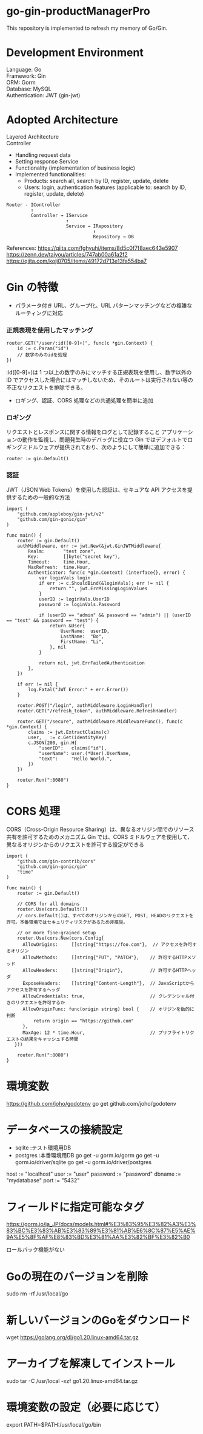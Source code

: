 # go-gin-productManagerPro

This repository is implemented to refresh my memory of Go/Gin.

# Development Environment

Language: Go  
Framework: Gin  
ORM: Gorm  
Database: MySQL  
Authentication: JWT (gin-jwt)

# Adopted Architecture

Layered Architecture  
Controller

- Handling request data
- Setting response
  Service
- Functionality (implementation of business logic)
- Implemented functionalities:
  - Products: search all, search by ID, register, update, delete
  - Users: login, authentication features (applicable to: search by ID, register, update, delete)

```
Router - IController
         ↑
         Controller → IService
                      ↑
                      Service → IRepository
                                ↑
                                Repository → DB
```

References:
https://qiita.com/fghyuhi/items/8d5c0f7f8aec643e5907
https://zenn.dev/taiyou/articles/747ab00a61a2f2
https://qiita.com/koji0705/items/49172d713e13fa554ba7

# Gin の特徴

- パラメータ付き URL、グループ化、URL パターンマッチングなどの複雑なルーティングに対応

### 正規表現を使用したマッチング

```
router.GET("/user/:id([0-9]+)", func(c *gin.Context) {
    id := c.Param("id")
    // 数字のみのidを処理
})
```

:id([0-9]+)は 1 つ以上の数字のみにマッチする正規表現を使用し、数字以外の ID でアクセスした場合にはマッチしないため、そのルートは実行されない等の不正なリクエストを排除できる。

- ロギング、認証、CORS 処理などの共通処理を簡単に追加

### ロギング

リクエストとレスポンスに関する情報をログとして記録すること
アプリケーションの動作を監視し、問題発生時のデバッグに役立つ
Gin ではデフォルトでロギングミドルウェアが提供されており、次のようにして簡単に追加できる：

```
router := gin.Default()
```

### 認証

JWT（JSON Web Tokens）を使用した認証は、セキュアな API アクセスを提供するための一般的な方法

```
import (
    "github.com/appleboy/gin-jwt/v2"
    "github.com/gin-gonic/gin"
)

func main() {
    router := gin.Default()
    authMiddleware, err := jwt.New(&jwt.GinJWTMiddleware{
        Realm:       "test zone",
        Key:         []byte("secret key"),
        Timeout:     time.Hour,
        MaxRefresh:  time.Hour,
        Authenticator: func(c *gin.Context) (interface{}, error) {
            var loginVals login
            if err := c.ShouldBind(&loginVals); err != nil {
                return "", jwt.ErrMissingLoginValues
            }
            userID := loginVals.UserID
            password := loginVals.Password

            if (userID == "admin" && password == "admin") || (userID == "test" && password == "test") {
                return &User{
                    UserName:  userID,
                    LastName:  "Bo",
                    FirstName: "Li",
                }, nil
            }

            return nil, jwt.ErrFailedAuthentication
        },
    })

    if err != nil {
        log.Fatal("JWT Error:" + err.Error())
    }

    router.POST("/login", authMiddleware.LoginHandler)
    router.GET("/refresh_token", authMiddleware.RefreshHandler)

    router.GET("/secure", authMiddleware.MiddlewareFunc(), func(c *gin.Context) {
        claims := jwt.ExtractClaims(c)
        user, _ := c.Get(identityKey)
        c.JSON(200, gin.H{
            "userID":   claims["id"],
            "userName": user.(*User).UserName,
            "text":     "Hello World.",
        })
    })

    router.Run(":8080")
}
```

# CORS 処理

CORS（Cross-Origin Resource Sharing）は、異なるオリジン間でのリソース共有を許可するためのメカニズム
Gin では、CORS ミドルウェアを使用して、異なるオリジンからのリクエストを許可する設定ができる

```
import (
    "github.com/gin-contrib/cors"
    "github.com/gin-gonic/gin"
    "time"
)

func main() {
    router := gin.Default()

    // CORS for all domains
    router.Use(cors.Default())
    // cors.Default()は、すべてのオリジンからのGET, POST, HEADのリクエストを許可。本番環境ではセキュリティリスクがあるため非推奨。

    // or more fine-grained setup
    router.Use(cors.New(cors.Config{
      AllowOrigins:     []string{"https://foo.com"},  // アクセスを許可するオリジン
      AllowMethods:     []string{"PUT", "PATCH"},    // 許可するHTTPメソッド
      AllowHeaders:     []string{"Origin"},          // 許可するHTTPヘッダ
      ExposeHeaders:    []string{"Content-Length"},  // JavaScriptからアクセスを許可するヘッダ
      AllowCredentials: true,                        // クレデンシャル付きのリクエストを許可するか
      AllowOriginFunc: func(origin string) bool {    // オリジンを動的に判断
          return origin == "https://github.com"
      },
      MaxAge: 12 * time.Hour,                        // プリフライトリクエストの結果をキャッシュする時間
   }))

    router.Run(":8080")
}
```

# 環境変数
https://github.com/joho/godotenv
go get github.com/joho/godotenv

# データベースの接続設定
- sqlite   :テスト環境用DB
- postgres :本番環境用DB
go get -u gorm.io/gorm
go get -u gorm.io/driver/sqlite
go get -u gorm.io/driver/postgres

host := "localhost"
user := "user"
password := "password"
dbname := "mydatabase"
port := "5432"

# フィールドに指定可能なタグ
https://gorm.io/ja_JP/docs/models.html#%E3%83%95%E3%82%A3%E3%83%BC%E3%83%AB%E3%83%89%E3%81%AB%E6%8C%87%E5%AE%9A%E5%8F%AF%E8%83%BD%E3%81%AA%E3%82%BF%E3%82%B0

ロールバック機能がない


# Goの現在のバージョンを削除
sudo rm -rf /usr/local/go

# 新しいバージョンのGoをダウンロード
wget https://golang.org/dl/go1.20.linux-amd64.tar.gz

# アーカイブを解凍してインストール
sudo tar -C /usr/local -xzf go1.20.linux-amd64.tar.gz

# 環境変数の設定（必要に応じて）
export PATH=$PATH:/usr/local/go/bin